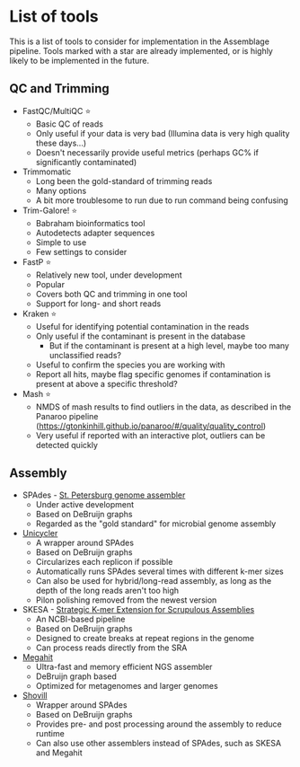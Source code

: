 # List of tools
This is a list of tools to consider for implementation in the Assemblage pipeline. Tools marked with a star are already implemented, or is highly likely to be implemented in the future.


## QC and Trimming
- FastQC/MultiQC ⭐
	- Basic QC of reads
	- Only useful if your data is very bad (Illumina data is very high quality these days...)
	- Doesn't necessarily provide useful metrics (perhaps GC% if significantly contaminated)
- Trimmomatic
	- Long been the gold-standard of trimming reads
	- Many options
	- A bit more troublesome to run due to run command being confusing
- Trim-Galore! ⭐
	- Babraham bioinformatics tool
	- Autodetects adapter sequences
	- Simple to use
	- Few settings to consider
- FastP ⭐
	- Relatively new tool, under development
	- Popular
	- Covers both QC and trimming in one tool
	- Support for long- and short reads
- Kraken ⭐
	- Useful for identifying potential contamination in the reads
	- Only useful if the contaminant is present in the database
		- But if the contaminant is present at a high level, maybe too many unclassified reads?
	- Useful to confirm the species you are working with
	- Report all hits, maybe flag specific genomes if contamination is present at above a specific threshold?
- Mash ⭐
	- NMDS of mash results to find outliers in the data, as described in the Panaroo pipeline (https://gtonkinhill.github.io/panaroo/#/quality/quality_control)
	- Very useful if reported with an interactive plot, outliers can be detected quickly


## Assembly
- SPAdes - [St. Petersburg genome assembler](https://github.com/ablab/spades) 
	- Under active development
	- Based on DeBruijn graphs
	- Regarded as the "gold standard" for microbial genome assembly
- [Unicycler](https://github.com/rrwick/Unicycler)
	- A wrapper around SPAdes
	- Based on DeBruijn graphs
	- Circularizes each replicon if possible
	- Automatically runs SPAdes several times with different k-mer sizes
	- Can also be used for hybrid/long-read assembly, as long as the depth of the long reads aren't too high
	- Pilon polishing removed from the newest version
- SKESA - [Strategic K-mer Extension for Scrupulous Assemblies](https://github.com/ncbi/SKESA#skesa---strategic-k-mer-extension-for-scrupulous-assemblies)
	- An NCBI-based pipeline
	- Based on DeBruijn graphs
	- Designed to create breaks at repeat regions in the genome
	- Can process reads directly from the SRA
- [Megahit](https://github.com/voutcn/megahit)
	- Ultra-fast and memory efficient NGS assembler
	- DeBruijn graph based
	- Optimized for metagenomes and larger genomes
- [Shovill](https://github.com/tseemann/shovill)
	- Wrapper around SPAdes
	- Based on DeBruijn graphs
	- Provides pre- and post processing around the assembly to reduce runtime
	- Can also use other assemblers instead of SPAdes, such as SKESA and Megahit